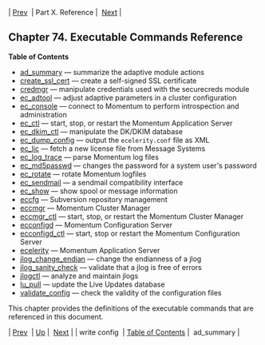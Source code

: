 | [Prev](console_commands.write_config)  | Part X. Reference |  [Next](executable.ad_summary) |
## Chapter 74. Executable Commands Reference
**Table of Contents**

* [ad_summary](executable.ad_summary) — summarize the adaptive module actions
* [create_ssl_cert](executable.create_ssl_cert) — create a self-signed SSL certificate
* [credmgr](executable.credmgr) — manipulate credentials used with the securecreds module
* [ec_adtool](executable.ec_adtool) — adjust adaptive parameters in a cluster configuration
* [ec_console](executable.ec_console) — connect to Momentum to perform introspection and administration
* [ec_ctl](executable.ec_ctl) — start, stop, or restart the Momentum Application Server
* [ec_dkim_ctl](executable.ec_dkim_ctl) — manipulate the DK/DKIM database
* [ec_dump_config](executable.ec_dump_config) — output the `ecelerity.conf` file as XML
* [ec_lic](executable.ec_lic) — fetch a new license file from Message Systems
* [ec_log_trace](executable.ec_log_trace) — parse Momentum log files
* [ec_md5passwd](executable.ec_md5passwd) — changes the password for a system user's password
* [ec_rotate](executable.ec_rotate) — rotate Momentum logfiles
* [ec_sendmail](executable.ec_sendmail) — a sendmail compatibility interface
* [ec_show](executable.ec_show) — show spool or message information
* [eccfg](executable.eccfg) — Subversion repository management
* [eccmgr](executable.eccmgr) — Momentum Cluster Manager
* [eccmgr_ctl](executable.eccmgr_ctl) — start, stop, or restart the Momentum Cluster Manager
* [ecconfigd](executable.ecconfigd) — Momentum Configuration Server
* [ecconfigd_ctl](executable.ecconfigd_ctl) — start, stop or restart the Momentum Configuration Server
* [ecelerity](executable.ecelerity) — Momentum Application Server
* [jlog_change_endian](executable.jlog_change_endian) — change the endianness of a jlog
* [jlog_sanity_check](executable.jlog_sanity_check) — validate that a jlog is free of errors
* [jlogctl](executable.jlogctl) — analyze and maintain jlogs
* [lu_pull](executable.lu_pull) — update the Live Updates database
* [validate_config](executable.validate_config) — check the validity of the configuration files

This chapter provides the definitions of the executable commands that are referenced in this document.

| [Prev](console_commands.write_config)  | [Up](p.reference) |  [Next](executable.ad_summary) |
| write config  | [Table of Contents](index) |  ad_summary |
